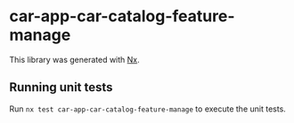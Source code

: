 # car-app-car-catalog-feature-manage

This library was generated with [Nx](https://nx.dev).

## Running unit tests

Run `nx test car-app-car-catalog-feature-manage` to execute the unit tests.
